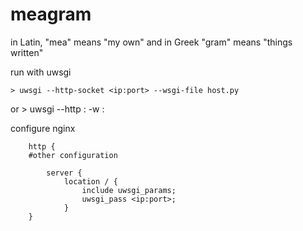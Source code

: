 # meagram

in Latin, "mea" means "my own" and in Greek "gram" means "things written"

run with uwsgi

    > uwsgi --http-socket <ip:port> --wsgi-file host.py

or 
    > uwsgi --http :<port> -w <file>:<obj>

configure nginx
```
    http {
    #other configuration
    
        server {
            location / {
                include uwsgi_params;
                uwsgi_pass <ip:port>;
            }
    }
```

